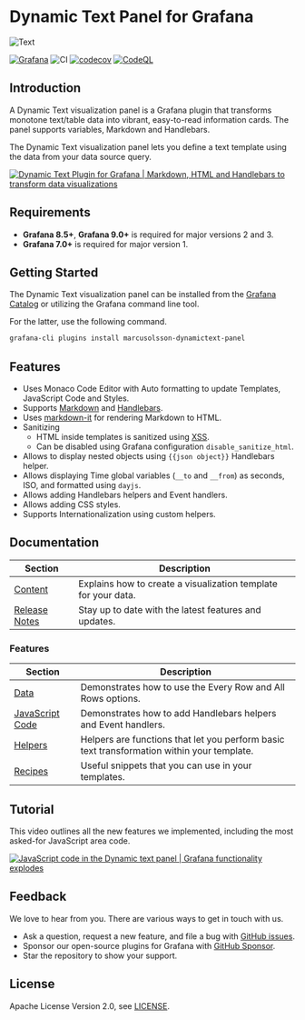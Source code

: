 # Dynamic Text Panel for Grafana

![Text](https://github.com/VolkovLabs/volkovlabs-dynamictext-panel/raw/main/src/img/screenshot.png)

[![Grafana](https://img.shields.io/badge/Grafana-9.3.6-orange)](https://www.grafana.com)
![CI](https://github.com/volkovlabs/volkovlabs-dynamictext-panel/workflows/CI/badge.svg)
[![codecov](https://codecov.io/gh/VolkovLabs/volkovlabs-dynamictext-panel/branch/main/graph/badge.svg?token=0m6f0ktUar)](https://codecov.io/gh/VolkovLabs/volkovlabs-dynamictext-panel)
[![CodeQL](https://github.com/VolkovLabs/volkovlabs-dynamictext-panel/actions/workflows/codeql-analysis.yml/badge.svg)](https://github.com/VolkovLabs/volkovlabs-dynamictext-panel/actions/workflows/codeql-analysis.yml)

## Introduction

A Dynamic Text visualization panel is a Grafana plugin that transforms monotone text/table data into vibrant, easy-to-read information cards. The panel supports variables, Markdown and Handlebars.

The Dynamic Text visualization panel lets you define a text template using the data from your data source query.

[![Dynamic Text Plugin for Grafana | Markdown, HTML and Handlebars to transform data visualizations](https://raw.githubusercontent.com/volkovlabs/volkovlabs-dynamictext-panel/main/img/video.png)](https://youtu.be/MpNZ4Yl-p0U)

## Requirements

- **Grafana 8.5+**, **Grafana 9.0+** is required for major versions 2 and 3.
- **Grafana 7.0+** is required for major version 1.

## Getting Started

The Dynamic Text visualization panel can be installed from the [Grafana Catalog](https://grafana.com/grafana/plugins/marcusolsson-dynamictext-panel/) or utilizing the Grafana command line tool.

For the latter, use the following command.

```bash
grafana-cli plugins install marcusolsson-dynamictext-panel
```

## Features

- Uses Monaco Code Editor with Auto formatting to update Templates,  JavaScript Code and Styles.
- Supports [Markdown](https://commonmark.org/help/) and [Handlebars](https://handlebarsjs.com/guide/expressions.html#basic-usage).
- Uses [markdown-it](https://github.com/markdown-it/markdown-it) for rendering Markdown to HTML.
- Sanitizing
  - HTML inside templates is sanitized using [XSS](https://jsxss.com/en/index.html).
  - Can be disabled using Grafana configuration `disable_sanitize_html`.
- Allows to display nested objects using `{{json object}}` Handlebars helper.
- Allows displaying Time global variables (`__to` and `__from`) as seconds, ISO, and formatted using `dayjs`.
- Allows adding Handlebars helpers and Event handlers.
- Allows adding CSS styles.
- Supports Internationalization using custom helpers.

## Documentation

| Section                  | Description                                                    |
| ------------------------ | -------------------------------------------------------------- |
| [Content](https://volkovlabs.io/plugins/volkovlabs-dynamictext-panel/content)       | Explains how to create a visualization template for your data. |
| [Release Notes](https://volkovlabs.io/plugins/volkovlabs-dynamictext-panel/release) | Stay up to date with the latest features and updates.          |

### Features

| Section                 | Description                                                                                |
| ----------------------- | ------------------------------------------------------------------------------------------ |
| [Data](https://volkovlabs.io/plugins/volkovlabs-dynamictext-panel/data)            | Demonstrates how to use the Every Row and All Rows options.                                |
| [JavaScript Code](https://volkovlabs.io/plugins/volkovlabs-dynamictext-panel/code) | Demonstrates how to add Handlebars helpers and Event handlers.                             |
| [Helpers](https://volkovlabs.io/plugins/volkovlabs-dynamictext-panel/helpers)      | Helpers are functions that let you perform basic text transformation within your template. |
| [Recipes](https://volkovlabs.io/plugins/volkovlabs-dynamictext-panel/recipes)      | Useful snippets that you can use in your templates.                                        |

## Tutorial

This video outlines all the new features we implemented, including the most asked-for JavaScript area code.

[![JavaScript code in the Dynamic text panel | Grafana functionality explodes](https://raw.githubusercontent.com/volkovlabs/volkovlabs-dynamictext-panel/main/img/javascript.png)](https://youtu.be/lJqk5Gobec4)

## Feedback

We love to hear from you. There are various ways to get in touch with us.

- Ask a question, request a new feature, and file a bug with [GitHub issues](https://github.com/volkovlabs/volkovlabs-dynamictext-panel/issues/new/choose).
- Sponsor our open-source plugins for Grafana with [GitHub Sponsor](https://github.com/sponsors/VolkovLabs).
- Star the repository to show your support.

## License

Apache License Version 2.0, see [LICENSE](https://github.com/volkovlabs/volkovlabs-dynamictext-panel/blob/main/LICENSE).
